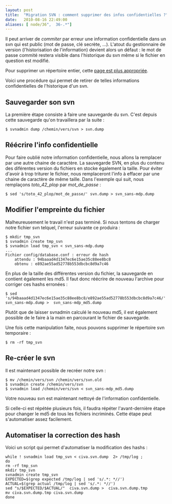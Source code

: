 ```yaml
---
layout: post
title:  "Migration SVN : comment supprimer des infos confidentielles ?"
date:   2010-08-16 22:49:00
aliases: [ node/36",  36-.*"]
---
```

Il peut arriver de *commiter* par erreur une information confidentielle
dans un svn qui est public (mot de passe, clé secrète, ...). L'atout du
gestionnaire de version (l'historisation de l'information) devient alors
un défaut : le mot de passe commité restera visible dans l'historique du
svn même si le fichier en question est modifié.

Pour supprimer un répertoire entier, cette [page est plus
appropriée](http://tutos.tangui.eu.org/41-supprimer-un-repertoire-de-lhistorique-dun-svn).

Voici une procédure qui permet de retirer de telles informations
confidentielles de l'historique d'un svn.

Sauvegarder son svn
-------------------

La première étape consiste à faire une sauvegarde du svn. C'est depuis
cette sauvegarde qu'on travaillera par la suite :

    $ svnadmin dump /chemin/vers/svn > svn.dump

Réécrire l'info confidentielle
------------------------------

Pour faire oublié notre information confidentielle, nous allons la
remplacer par une autre chaine de caractère. La sauvegarde SVN, en plus
du contenu des diférentes version du fichiers en stocke également la
taille. Pour éviter d'avoir à trop triturer le fichier, nous
remplaceront l'info à effacer par une chaine de caractère de même
taille. Dans l'exemple qui suit, nous remplaçons *toto\_42\_plop* par
*mot\_de\_passe* :

    $ sed 's/toto_42_plop/mot_de_passe/' svn.dump > svn_sans-mdp.dump

Modifier l'empreinte du fichier
-------------------------------

Malheureusement le travail n'est pas terminé. Si nous tentons de charger
notre fichier svn telquel, l'erreur suivante ce produira :

    $ mkdir tmp_svn
    $ svnadmin create tmp_svn
    $ svnadmin load tmp_svn < svn_sans-mdp.dump
    ...
    Fichier config/database.conf : erreur de hash
        attendu : 94baaad4d1347ec6e15ae35c88ee8bc8
        obtenu : e892ae55ad52778b553dbcbc8d9a7c46

En plus de la taille des différentes version du fichier, la sauvegarde
en contient également les md5. Il faut donc réécrire de nouveau
l'archive pour corriger ces hashs erronées :

    $ sed 's/94baaad4d1347ec6e15ae35c88ee8bc8/e892ae55ad52778b553dbcbc8d9a7c46/'  svn_sans-mdp.dump >  svn_sans-mdp_md5.dump

Plutôt que de laisser svnadmin calculé le nouveau md5, il est également
possible de le faire à la main en parcourant le fichier de sauvegarde.

Une fois cette manipulation faite, nous pouvons supprimer le répertoire
svn temporaire :

    $ rm -rf tmp_svn

Re-créer le svn
---------------

Il est maintenant possible de recréer notre svn :

    $ mv /chemin/vers/svn /chemin/vers/svn.old
    $ svnadmin create /chemin/vers/svn
    $ svnadmin load /chemin/vers/svn < svn_sans-mdp_md5.dump

Votre nouveau svn est maintenant nettoyé de l'information
confidentielle.

Si celle-ci est répétée plusieurs fois, il faudra répéter
l'avant-dernière étape pour changer le md5 de tous les fichiers
incriminés. Cette étape peut s'automatiser assez facilement.

Automatiser la correction des hash
----------------------------------

Voici un script qui permet d'automatiser la modification des hashs :

    while ! svnadmin load tmp_svn < civa.svn.dump  2> /tmp/log ;
    do
    rm -rf tmp_svn
    mkdir tmp_svn
    svnadmin create tmp_svn
    EXPECTED=$(grep expected /tmp/log | sed 's/.*: *//')
    ACTUAL=$(grep actual /tmp/log | sed 's/.*: *//')
    sed "s/$EXPECTED/$ACTUAL/"  civa.svn.dump >  civa.svn.dump.tmp
    mv civa.svn.dump.tmp civa.svn.dump
    done
